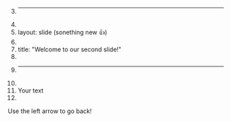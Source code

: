 3.	---
4.	
5.	layout: slide (sonething new 👍)
6.	
7.	title: "Welcome to our second slide!"
8.	
9.	---
10.	
11.	Your text
12.	
Use the left arrow to go back!
